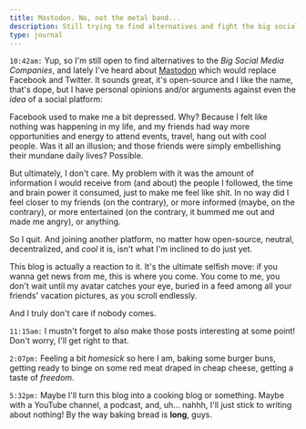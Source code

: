 ```yaml
---
title: Mastodon. No, not the metal band...
description: Still trying to find alternatives and fight the big social media monopolies
type: journal
---
```


`10:42am:` Yup, so I'm still open to find alternatives to the _Big Social Media Companies_, and lately I've heard about [Mastodon](https://joinmastodon.org/) which would replace Facebook and Twitter. It sounds great, it's open-source and I like the name, that's dope, but I have personal opinions and/or arguments against even the _idea_ of a social platform:

Facebook used to make me a bit depressed. Why? Because I felt like nothing was happening in my life, and my friends had way more opportunities and energy to attend events, travel, hang out with cool people. Was it all an illusion; and those friends were simply embellishing their mundane daily lives? Possible.

But ultimately, I don't care. My problem with it was the amount of information I would receive from (and about) the people I followed, the time and brain power it consumed, just to make me feel like shit. In no way did I feel closer to my friends (on the contrary), or more informed (maybe, on the contrary), or more entertained (on the contrary, it bummed me out and made me angry), or anything.

So I quit. And joining another platform, no matter how open-source, neutral, decentralized, and _cool_ it is, isn't what I'm inclined to do just yet.

This blog is actually a reaction to it. It's the ultimate selfish move: if you wanna get news from me, this is where you come. You come to me, you don't wait until my avatar catches your eye, buried in a feed among all your friends' vacation pictures, as you scroll endlessly.

And I truly don't care if nobody comes.

`11:15am:` I mustn't forget to also make those posts interesting at some point! Don't worry, I'll get right to that.

`2:07pm:` Feeling a bit _homesick_ so here I am, baking some burger buns, getting ready to binge on some red meat draped in cheap cheese, getting a taste of _freedom_.

`5:32pm:` Maybe I'll turn this blog into a cooking blog or something. Maybe with a YouTube channel, a podcast, and, uh... nahhh, I'll just stick to writing about nothing! By the way baking bread is **long**, guys.
